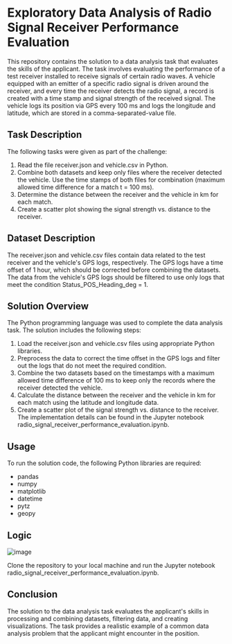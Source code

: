 # Exploratory Data Analysis of Radio Signal Receiver Performance Evaluation


This repository contains the solution to a data analysis task that evaluates the skills of the applicant. The task involves evaluating the performance of a test receiver installed to receive signals of certain radio waves. A vehicle equipped with an emitter of a specific radio signal is driven around the receiver, and every time the receiver detects the radio signal, a record is created with a time stamp and signal strength of the received signal. The vehicle logs its position via GPS every 100 ms and logs the longitude and latitude, which are stored in a comma-separated-value file.

## Task Description

The following tasks were given as part of the challenge:

1. Read the file receiver.json and vehicle.csv in Python.
2. Combine both datasets and keep only files where the receiver detected the vehicle. Use the time stamps of both files for combination (maximum allowed time difference for a match t = 100 ms).
3. Determine the distance between the receiver and the vehicle in km for each match.
4. Create a scatter plot showing the signal strength vs. distance to the receiver.

## Dataset Description

The receiver.json and vehicle.csv files contain data related to the test receiver and the vehicle's GPS logs, respectively. The GPS logs have a time offset of 1 hour, which should be corrected before combining the datasets. The data from the vehicle's GPS logs should be filtered to use only logs that meet the condition Status_POS_Heading_deg = 1.

## Solution Overview

The Python programming language was used to complete the data analysis task. The solution includes the following steps:

1. Load the receiver.json and vehicle.csv files using appropriate Python libraries. 
2. Preprocess the data to correct the time offset in the GPS logs and filter out the logs that do not meet the required condition.
3. Combine the two datasets based on the timestamps with a maximum allowed time difference of 100 ms to keep only the records where the receiver detected the vehicle.
4. Calculate the distance between the receiver and the vehicle in km for each match using the latitude and longitude data.
5. Create a scatter plot of the signal strength vs. distance to the receiver.
The implementation details can be found in the Jupyter notebook radio_signal_receiver_performance_evaluation.ipynb.

## Usage
To run the solution code, the following Python libraries are required:

* pandas
* numpy
* matplotlib
* datetime
* pytz
* geopy

## Logic

![image](https://user-images.githubusercontent.com/61086577/229110487-1a767d00-aa84-4b4f-b0eb-ac572bd30493.png)


Clone the repository to your local machine and run the Jupyter notebook radio_signal_receiver_performance_evaluation.ipynb.

## Conclusion
The solution to the data analysis task evaluates the applicant's skills in processing and combining datasets, filtering data, and creating visualizations. The task provides a realistic example of a common data analysis problem that the applicant might encounter in the position.



